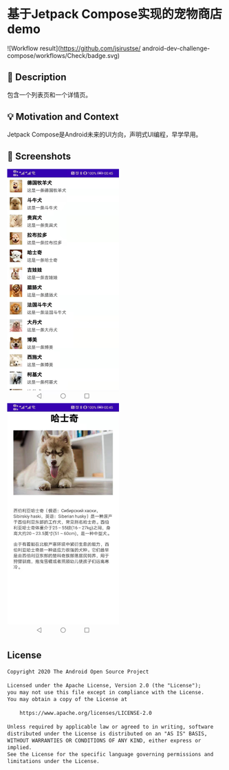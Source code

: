 # 基于Jetpack Compose实现的宠物商店demo

<!--- Replace <OWNER> with your Github Username and <REPOSITORY> with the name of your repository. -->
<!--- You can find both of these in the url bar when you open your repository in github. -->
![Workflow result](https://github.com/jsirustse/
android-dev-challenge-compose/workflows/Check/badge.svg)


## :scroll: Description
<!--- Describe your app in one or two sentences -->
包含一个列表页和一个详情页。

## :bulb: Motivation and Context
<!--- Optionally point readers to interesting parts of your submission. -->
<!--- What are you especially proud of? -->
Jetpack Compose是Android未来的UI方向，声明式UI编程，早学早用。

## :camera_flash: Screenshots
<!-- You can add more screenshots here if you like -->
<img src="/results/screenshot_1.png" width="260">&emsp;<img src="/results/screenshot_2.png" width="260">

## License
```
Copyright 2020 The Android Open Source Project

Licensed under the Apache License, Version 2.0 (the "License");
you may not use this file except in compliance with the License.
You may obtain a copy of the License at

    https://www.apache.org/licenses/LICENSE-2.0

Unless required by applicable law or agreed to in writing, software
distributed under the License is distributed on an "AS IS" BASIS,
WITHOUT WARRANTIES OR CONDITIONS OF ANY KIND, either express or implied.
See the License for the specific language governing permissions and
limitations under the License.
```